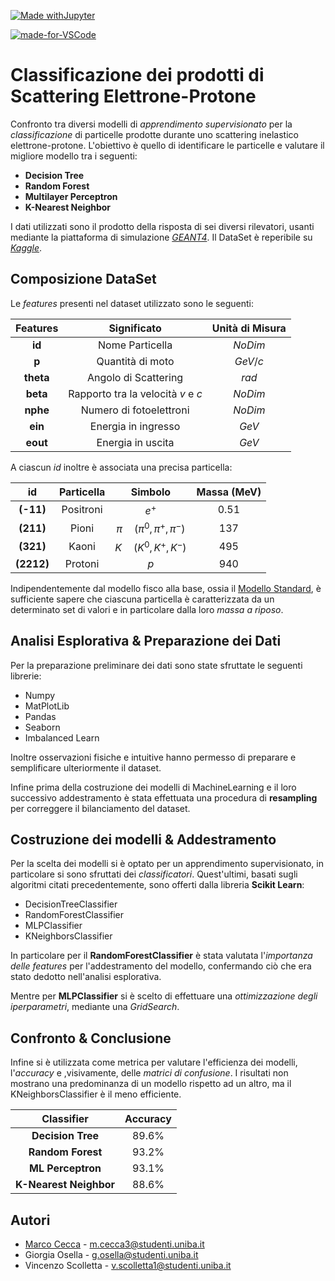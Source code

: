 [![Made withJupyter](https://img.shields.io/badge/Made%20with-Jupyter-orange?style=for-the-badge&logo=Jupyter)](https://jupyter.org/try)

[![made-for-VSCode](https://img.shields.io/badge/Made%20for-VSCode-1f425f.svg)](https://code.visualstudio.com/)

<h1> Classificazione dei prodotti di Scattering Elettrone-Protone</h1>

Confronto tra diversi modelli di *apprendimento supervisionato* per la *classificazione* di particelle prodotte durante uno scattering inelastico elettrone-protone. L'obiettivo è quello di identificare le particelle e valutare il migliore modello tra i seguenti:

- **Decision Tree**
- **Random Forest**
- **Multilayer Perceptron**
- **K-Nearest Neighbor**

I dati utilizzati sono il prodotto della risposta di sei diversi rilevatori, usanti mediante la piattaforma di simulazione *[GEANT4](https://geant4.web.cern.ch/)*. Il DataSet è reperibile su *[Kaggle](https://www.kaggle.com/datasets/naharrison/particle-identification-from-detector-responses)*.

## **Composizione DataSet**

Le *features* presenti nel dataset utilizzato sono le seguenti:

|    Features    |              Significato              | Unità di Misura |
| :-------------: | :------------------------------------: | :--------------: |
|  **id**  |            Nome Particella            |    $NoDim$    |
|   **p**   |           Quantità di moto           |    $GeV/c$    |
| **theta** |          Angolo di Scattering          |     $rad$     |
| **beta** | Rapporto tra la velocità $v$ e $c$ |    $NoDim$    |
| **nphe** |        Numero di fotoelettroni        |    $NoDim$    |
|  **ein**  |          Energia in ingresso          |     $GeV$     |
| **eout** |           Energia in uscita           |     $GeV$     |

A ciascun *id*  inoltre è associata una precisa particella:

|        id        | Particella |              Simbolo              | Massa (MeV) |
| :--------------: | :--------: | :-------------------------------: | :---------: |
| **(-11)** | Positroni |              $e^+$              |  $0.51$  |
| **(211)** |   Pioni   | $\pi \quad (\pi^0,\pi^+,\pi^-)$ |   $137$   |
| **(321)** |   Kaoni   |     $K \quad (K^0,K^+,K^-)$     |   $495$   |
| **(2212)** |  Protoni  |               $p$               |   $940$   |

Indipendentemente dal modello fisco alla base, ossia il [Modello Standard](https://it.wikipedia.org/wiki/Modello_standard), è sufficiente sapere che ciascuna particella è caratterizzata da un determinato set di valori e in particolare dalla loro *massa a riposo*.

## **Analisi Esplorativa & Preparazione dei Dati**

Per la preparazione preliminare dei dati sono state sfruttate le seguenti librerie:

- Numpy
- MatPlotLib
- Pandas
- Seaborn
- Imbalanced Learn

Inoltre osservazioni fisiche e intuitive hanno permesso di preparare e semplificare ulteriormente il dataset.

Infine prima della costruzione dei modelli di MachineLearning e il loro successivo addestramento è stata effettuata una procedura di **resampling** per correggere il bilanciamento del dataset.

## **Costruzione dei modelli & Addestramento**

Per la scelta dei modelli si è optato per un apprendimento supervisionato, in particolare si sono sfruttati dei *classificatori*. Quest'ultimi, basati sugli algoritmi citati precedentemente, sono offerti dalla libreria **Scikit Learn**:

- DecisionTreeClassifier
- RandomForestClassifier
- MLPClassifier
- KNeighborsClassifier

In particolare per il **RandomForestClassifier** è stata valutata l'*importanza delle features* per l'addestramento del modello, confermando ciò che era stato dedotto nell'analisi esplorativa.

Mentre per **MLPClassifier** si è scelto di effettuare una *ottimizzazione degli iperparametri*, mediante una *GridSearch*.

## **Confronto & Conclusione**

Infine si è utilizzata come metrica per valutare l'efficienza dei modelli, l'*accuracy*  e ,visivamente, delle *matrici di confusione*. I risultati non mostrano una predominanza di un modello rispetto ad un altro, ma il KNeighborsClassifier è il meno efficiente.

|          Classifier          | Accuracy |
| :--------------------------: | :------: |
|   **Decision Tree**   |  89.6%  |
|   **Random Forest**   |  93.2%  |
|   **ML Perceptron**   |  93.1%  |
| **K-Nearest Neighbor** |  88.6%  |

## **Autori**

- [Marco Cecca](https://github.com/marcocecca00) - m.cecca3@studenti.uniba.it
- Giorgia Osella - g.osella@studenti.uniba.it
- Vincenzo Scolletta - v.scolletta1@studenti.uniba.it
